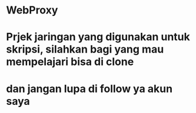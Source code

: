 # WebProxy

# Prjek jaringan yang digunakan untuk skripsi, silahkan bagi yang mau mempelajari bisa di clone
# dan jangan lupa di follow ya akun saya
